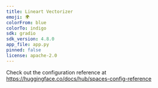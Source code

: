 ```yaml
---
title: Lineart Vectorizer
emoji: 🌍
colorFrom: blue
colorTo: indigo
sdk: gradio
sdk_version: 4.8.0
app_file: app.py
pinned: false
license: apache-2.0
---
```


Check out the configuration reference at https://huggingface.co/docs/hub/spaces-config-reference
